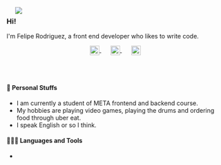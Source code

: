 <img align="left" src="https://i.imgur.com/jSSgkA4.gif" style="margin-left:20px">

### Hi!

I'm Felipe Rodriguez, a front end developer who likes to write code.

<p align="center" style="margin: 0 0 30px">
  <a href="https://stackoverflow.com/users/18821339/felipe-rodriguez-henriquez" target="_blank" style='margin-right:10px'>
    <img align="center" src="https://cdn.jsdelivr.net/npm/simple-icons@3.0.1/icons/stackoverflow.svg" alt="stackoverflow" height="22px" width="22px" />
  </a>
  &nbsp;&nbsp;
  <a href="https://www.linkedin.com/in/feliperodhen/" target="_blank" style='margin-right:10px'>
    <img align="center" src="https://cdn.jsdelivr.net/npm/simple-icons@3.0.1/icons/linkedin.svg" alt="linkedin" height="22px" width="22px" />
  </a>
  &nbsp;&nbsp;
  <a href="mailto:felipe.rodriguez.henriquez@gmail.com" target="_blank">
    <img align="center" src="https://cdn.jsdelivr.net/npm/simple-icons@3.0.1/icons/protonmail.svg" alt="email" height="22px" width="22px" />
  </a>
</p>

<br>

#### 🖤 Personal Stuffs

* I am currently a student of META frontend and backend course.
* My hobbies are playing video games, playing the drums and ordering food through uber eat.
* I speak English or so I think.

#### 👨🏻‍💻 Languages and Tools

*
